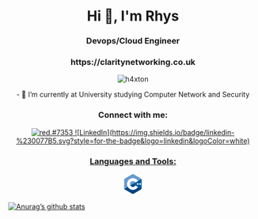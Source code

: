 <h1 align="center">Hi 👋, I'm Rhys</h1>
<h3 align="center">Devops/Cloud Engineer</h3>
<h3 align="center">https://claritynetworking.co.uk</h3>

<p align="center"> <img src="https://komarev.com/ghpvc/?username=Bokkieboy&label=Profile%20views&color=0e75b6&style=flat" alt="h4xton" /> </p>

<p align="center"> - 🔭 I’m currently at University studying Computer Network and Security</p>

<h3 align="center">Connect with me:</h3>
<p align="center">
    <a href="https://discordapp.com/users/818568429321322507">
        <img src="https://discord.c99.nl/widget/theme-2/812358258908069888.png" alt="red.#7353" />
![LinkedIn](https://img.shields.io/badge/linkedin-%230077B5.svg?style=for-the-badge&logo=linkedin&logoColor=white)
</p>
<h3 align="center">Languages and Tools:</h3>
<p align="center"> <a href="https://www.w3schools.com/cpp/" target="_blank">
<img src="https://raw.githubusercontent.com/devicons/devicon/master/icons/cplusplus/cplusplus-original.svg" alt="C++" width="40"height="40"/> </a>
    
[![Anurag’s github stats](https://github-readme-stats.vercel.app/api?username=bokkieboy)](https://github.com/bokkieboy)

    

